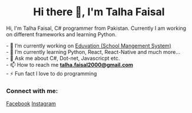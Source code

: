 <!-- ### Hi there 👋, I'am Talha Faisal -->
<!-- **talha442/talha442** is a ✨ _special_ ✨ repository because its `README.md` (this file) appears on your GitHub profile. -->

<h1 align="center">Hi there 👋, I'm Talha Faisal</h1>
<p>Hi, I'm Talha Faisal, C# programmer from Pakistan. Currently I am working on different frameworks and learning Python. </p>
<p>
- 🔭 I’m currently working on <a href="https://github.com/AashirKhan21/Eduvation-SMS-">Eduvation (School Mangement System)</a>
</br>
- 🌱 I’m currently learning Python, React, React-Native and much more...
</br>
- 💬 Ask me about C#, Dot-net, Javascricpt etc.
</br>
- 📫 How to reach me <strong><a href="mailto:talha.faisal2000@gmail.com">talha.faisal2000@gmail.com</a></strong>
</br>
- ⚡ Fun fact I love to do programming
</p>

<h3 align="left">Connect with me:</h3>
<p>
<a href="https://web.facebook.com/profile.php?id=100009426633452"><img src="" alt="">Facebook</a>
<a href="https://www.instagram.com/talha.faisal2000/?hl=en">Instagram</a>
</p>